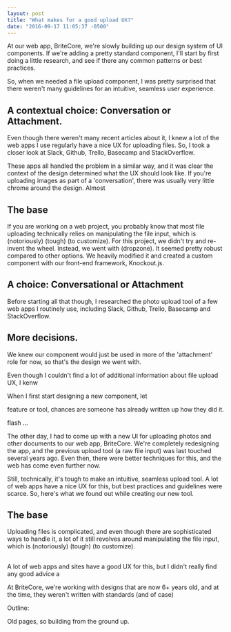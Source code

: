 ```yaml
---
layout: post
title: "What makes for a good upload UX?"
date: "2016-09-17 11:05:37 -0500"
---
```


At our web app, BriteCore, we're slowly building up our design system of UI components. If we're adding a pretty standard component, I'll start by first doing a little research, and see if there any common patterns or best practices.

So, when we needed a file upload component, I was pretty surprised that there weren't many guidelines for an intuitive, seamless user experience.

## A contextual choice: Conversation or Attachment.



Even though there weren't many recent articles about it, I knew a lot of the web apps I use regularly have a nice UX for uploading files. So, I took a closer look at Slack, Github, Trello, Basecamp and StackOverflow.

These apps all handled the problem in a similar way, and it was clear the context of the design determined what the UX should look like. If you're uploading images as part of a 'conversation', there was usually very little chrome around the design. Almost


## The base
If you are working on a web project, you probably know that most file uploading technically relies on manipulating the file input, which is (notoriously) (tough) (to customize). For this project, we didn't try and re-invent the wheel. Instead, we went with (dropzone). It seemed pretty robust compared to other options. We heavily modified it and created a custom component with our front-end framework, Knockout.js.

## A choice: Conversational or Attachment
Before starting all that though, I researched the photo upload tool of a few web apps I routinely use, including Slack, Github, Trello, Basecamp and StackOverflow.

## More decisions.

We knew our component would just be used in more of the 'attachment' role for now, so that's the design we went with.


Even though I couldn't find a lot of additional information about file upload UX, I kenw




When I first start designing a new component, let


 feature or tool, chances are someone has already written up how they did it.

flash ...

The other day, I had to come up with a new UI for uploading photos and other documents to our web app, BriteCore. We're completely redesigning the app, and the previous upload tool (a raw file input) was last touched several years ago. Even then, there were better techniques for this, and the web has come even further now.

Still, technically, it's tough to make an intuitive, seamless upload tool. A lot of web apps have a nice UX for this, but best practices and guidelines were scarce. So, here's what we found out while creating our new tool.

## The base

Uploading files is complicated, and even though there are sophisticated ways to handle it, a lot of it still revolves around manipulating the file input, which is (notoriously) (tough) (to customize).

##


A lot of web apps and sites have a good UX for this, but I didn't really find any good advice a



At BriteCore, we're working with designs that are now 6+ years old, and at the time, they weren't written with standards (and of case)

Outline:

Old pages, so building from the ground up.
